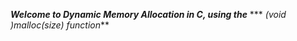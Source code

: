 ***Welcome to Dynamic Memory Allocation in C, using the*** *** **(void *)malloc(size)** function***
